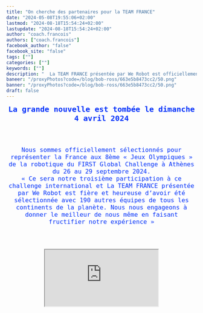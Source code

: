 ```yaml
---
title: "On cherche des partenaires pour la TEAM FRANCE"
date: "2024-05-08T19:55:06+02:00"
lastmod: "2024-08-18T15:54:24+02:00"
lastupdate: "2024-08-18T15:54:24+02:00"
author: "coach.francois"
authors: ["coach.francois"]
facebook_author: "false"
facebook_site: "false"
tags: [""]
categories: [""]
keywords: [""]
description: "  La TEAM FRANCE présentée par We Robot est officiellement sélectionnée pour le FIRST Global Challenge ATHENS 2024, les Jeux Olympiques junior de la Robotique "
baneer: "/proxyPhotos?code=/blog/bob-ross/663e5b8473cc2/50.png"
banner: "/proxyPhotos?code=/blog/bob-ross/663e5b8473cc2/50.png"
draft: false
---
```

<p style="text-align: center;"><span style="font-size:20px;"><tt><big><small><span style="color:#0432FA;"><strong>La grande nouvelle est tombée le dimanche 4 avril 2024</strong></span></small></big></tt></span></p>
<br><br>

<p style="text-align: center;"><span style="font-size:16px;"><tt><small><big><span style="color:#0432FA;">Nous sommes officiellement sélectionnés pour représenter la France aux 8ème « Jeux Olympiques » de la robotique du FIRST Global Challenge à Athènes du 26 au 29 septembre 2024.<br />
« Ce sera notre troisième participation à ce challenge international et La TEAM FRANCE
présentée par We Robot est fière et heureuse d’avoir été sélectionnée avec 190 autres équipes de tous les continents de la planète. Nous nous engageons à donner le meilleur de nous même en faisant fructifier notre expérience »
</span></big></small></tt></span></p>

<br><br>
<center>
<iframe src="https://drive.google.com/file/d/19hX-_XkJvoIrtbp3XJ20zgZGFvKw-2-v/preview" allowfullscreen="true"></iframe>
</center>
<br><br>
    
















